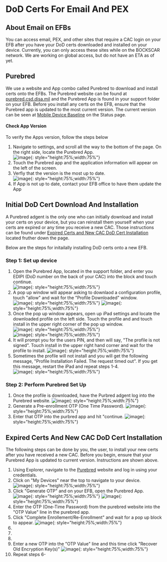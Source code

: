 # DoD Certs For Email And PEX

## About Email on EFBs  
You can access email, PEX, and other sites that require a CAC login on your EFB after you have your DoD certs downloaded and installed on your device. Currently, you can only access these sites while on the BOCKSCAR network. We are working on global access, but do not have an ETA as of yet. 

## Purebred  
We use a website and App combo called Purebred to download and install certs onto the EFBs. The Purebred website can be found at [purebred.csd.disa.mil](http://purebred.csd.disa.mil/) and the Purebred App is found in your support folder on your EFB. Before you install any certs on the EFB, ensure that the Purebred app is updated to the most current version. The current version can be seen at [Mobile Device Baseline](Status.md#mobile-device-baseline) on the Status page.

#### Check App Version  
To verify the Apps version, follow the steps below  
1. Navigate to settings, and scroll all the way to the bottom of the page. On the right side, locate the Purebred App.  
![image](img/EmailCerts/versionupdate.png){: style="height:75%;width:75%"}    
2. Touch the Purebred app and the application information will appear on the left of the screen.     
3. Verfiy that the version is the most up to date.  
![image](img/EmailCerts/purebredversion.png){: style="height:75%;width:75%"}   
4. If App is not up to date, contact your EFB office to have them update the App  

## Initial DoD Cert Download And Installation
A Purebred adgent is the only one who can initially download and install your certs on your device, but you can reinstall them yourself when your certs are expired or any time you receive a new CAC. Those instructions can be found under [Expired Certs and New CAC DoD Cert Installation]() located fruther down the page.

Below are the steps for initailally installing DoD certs onto a new EFB.
### Step 1: Set up device
1. Open the Purebred App, located in the support folder, and enter you EDIPI (DoD number on the back of your CAC) into the block and touch continue.  
![image](img/EmailCerts/agentEDIPI.png){: style="height:75%;width:75%"}  
2. A pop up window will appear asking to downlaod a configuration profile, touch "allow" and wait for the "Profile Downloaded" window.  
![image](img/EmailCerts/downloadconfig.png){: style="height:75%;width:75%"} 
![image](img/EmailCerts/profiledownloaded.png){: style="height:75%;width:75%"}  
3. Once the pop up window appears, open up iPad settings and locate the downloaded profile on the left side. Touch the profile and and touch install in the upper right corner of the pop up window.  
![image](img/EmailCerts/settingsprofile.png){: style="height:75%;width:75%"}  
![image](img/EmailCerts/installprofile.png){: style="height:75%;width:75%"}  
4. It will prompt you for the users PIN, and then will say, "The profile is not signed". Touch install in the upper right hand corner and wait for the profile to install.
![image](img/EmailCerts/signprofile.png){: style="height:75%;width:75%"} 
5. Sometimes the profile will not install and you will get the following message, "Profile Installation Failed. The request timed out". If you get this message, restart the iPad and repeat steps 1-4.   
![image](img/EmailCerts/profilenotdownloading.png){: style="height:75%;width:75%"} 

### Step 2: Perform Purebred Set Up
1. Once the profile is downloaded, have the Purbred adgent log into the Purebred website. 
![image](img/EmailCerts/adgentpurebred.png){: style="height:75%;width:75%"}  
2. Generate a Pre-enrollment OTP (One Time Password). 
![image](img/EmailCerts/otp1.png){: style="height:75%;width:75%"}  
3. Enter that OTP into the purbred app and hit "continue.
![image](img/EmailCerts/firstOTP.png){: style="height:75%;width:75%"}  















## Expired Certs And New CAC DoD Cert Installation 

The following steps can be done by you, the user, to install your new certs after you have received a new CAC. Before you begin, ensure that your Purebred App is updated to current version. Instructions are shown above.  

1. Using Explorer, navigate to the [Purebred](http://purebred.csd.disa.mil/) website and log in using your credentials.
2. Click on "My Devices" near the top to navigate to your device.    
![image](img/EmailCerts/purebredwebsite.png){: style="height:75%;width:75%"} 
3. Click "Generate OTP" and on your EFB, open the Purebred App.
![image](img/EmailCerts/devicepage.png){: style="height:75%;width:75%"} 
![image](img/EmailCerts/otpscreen.png){: style="height:75%;width:75%"} 
4. Enter the OTP (One-Time Password) from the purebred website into the "OTP Value" line in the purebred app. 
5. Click "Complete Enrollement/Re-Enrollment" and wait for a pop up block to appear.
![image](img/EmailCerts/purebredapp1.png){: style="height:75%;width:75%"}
6.
7.
8.
9. Enter a new OTP into the "OTP Value" line and this time click "Recover Old Encryption Key(s)" 
![image](img/EmailCerts/purebredapp2.png){: style="height:75%;width:75%"} 
10. Repeat steps 6-

